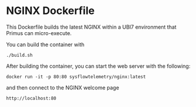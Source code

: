 NGINX Dockerfile 
================

This Dockerfile builds the latest NGINX within a UBI7
environment that Primus can micro-execute.

You can build the container with

    ./build.sh

After building the container, you can start the web server with the following:

    docker run -it -p 80:80 sysflowtelemetry/nginx:latest

and then connect to the NGINX welcome page 

    http://localhost:80
